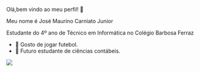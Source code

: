  Olá,bem vindo ao meu perfil! 👋

Meu nome é José Maurino Carniato Junior

Estudante do 4º ano de Técnico em Informática no Colégio Barbosa Ferraz

- 🔭 Gosto de jogar futebol.
- 🌱 Futuro estudante de ciências contábeis. 


![](https://i.gifer.com/origin/02/02cb7d0fa21c4a7eb9a6baea783d2fa7_w200.webp)
